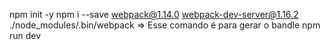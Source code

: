 npm init -y
npm i --save webpack@1.14.0 webpack-dev-server@1.16.2
./node_modules/.bin/webpack  => Esse comando é para gerar o bandle
npm run dev